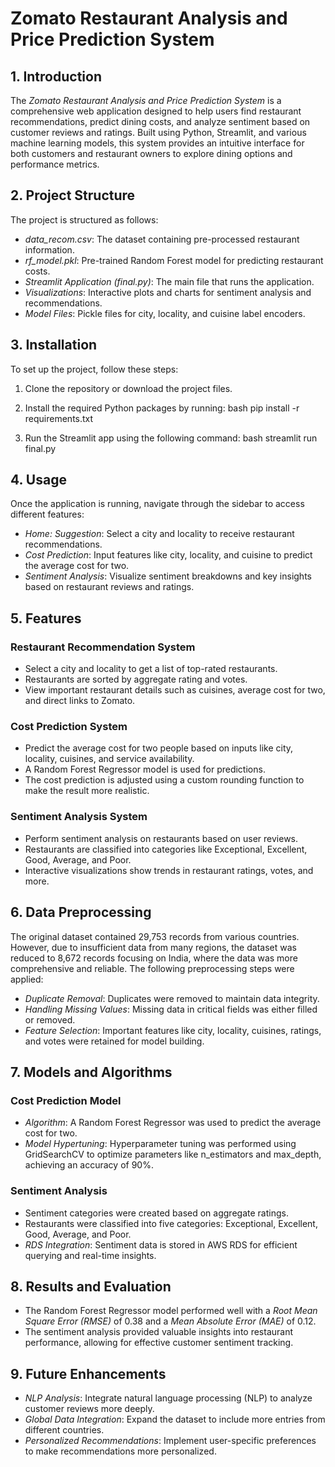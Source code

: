 # Zomato Restaurant Analysis and Price Prediction System

## 1. Introduction
The *Zomato Restaurant Analysis and Price Prediction System* is a comprehensive web application designed to help users find restaurant recommendations, predict dining costs, and analyze sentiment based on customer reviews and ratings. Built using Python, Streamlit, and various machine learning models, this system provides an intuitive interface for both customers and restaurant owners to explore dining options and performance metrics.

## 2. Project Structure
The project is structured as follows:
- *data_recom.csv*: The dataset containing pre-processed restaurant information.
- *rf_model.pkl*: Pre-trained Random Forest model for predicting restaurant costs.
- *Streamlit Application (final.py)*: The main file that runs the application.
- *Visualizations*: Interactive plots and charts for sentiment analysis and recommendations.
- *Model Files*: Pickle files for city, locality, and cuisine label encoders.

## 3. Installation
To set up the project, follow these steps:
1. Clone the repository or download the project files.
2. Install the required Python packages by running:
   bash
   pip install -r requirements.txt
   
3. Run the Streamlit app using the following command:
   bash
   streamlit run final.py
   

## 4. Usage
Once the application is running, navigate through the sidebar to access different features:
- *Home: Suggestion*: Select a city and locality to receive restaurant recommendations.
- *Cost Prediction*: Input features like city, locality, and cuisine to predict the average cost for two.
- *Sentiment Analysis*: Visualize sentiment breakdowns and key insights based on restaurant reviews and ratings.

## 5. Features
### Restaurant Recommendation System
- Select a city and locality to get a list of top-rated restaurants.
- Restaurants are sorted by aggregate rating and votes.
- View important restaurant details such as cuisines, average cost for two, and direct links to Zomato.

### Cost Prediction System
- Predict the average cost for two people based on inputs like city, locality, cuisines, and service availability.
- A Random Forest Regressor model is used for predictions.
- The cost prediction is adjusted using a custom rounding function to make the result more realistic.

### Sentiment Analysis System
- Perform sentiment analysis on restaurants based on user reviews.
- Restaurants are classified into categories like Exceptional, Excellent, Good, Average, and Poor.
- Interactive visualizations show trends in restaurant ratings, votes, and more.

## 6. Data Preprocessing
The original dataset contained 29,753 records from various countries. However, due to insufficient data from many regions, the dataset was reduced to 8,672 records focusing on India, where the data was more comprehensive and reliable. The following preprocessing steps were applied:
- *Duplicate Removal*: Duplicates were removed to maintain data integrity.
- *Handling Missing Values*: Missing data in critical fields was either filled or removed.
- *Feature Selection*: Important features like city, locality, cuisines, ratings, and votes were retained for model building.

## 7. Models and Algorithms
### Cost Prediction Model
- *Algorithm*: A Random Forest Regressor was used to predict the average cost for two.
- *Model Hypertuning*: Hyperparameter tuning was performed using GridSearchCV to optimize parameters like n_estimators and max_depth, achieving an accuracy of 90%.

### Sentiment Analysis
- Sentiment categories were created based on aggregate ratings.
- Restaurants were classified into five categories: Exceptional, Excellent, Good, Average, and Poor.
- *RDS Integration*: Sentiment data is stored in AWS RDS for efficient querying and real-time insights.

## 8. Results and Evaluation
- The Random Forest Regressor model performed well with a *Root Mean Square Error (RMSE)* of 0.38 and a *Mean Absolute Error (MAE)* of 0.12.
- The sentiment analysis provided valuable insights into restaurant performance, allowing for effective customer sentiment tracking.

## 9. Future Enhancements
- *NLP Analysis*: Integrate natural language processing (NLP) to analyze customer reviews more deeply.
- *Global Data Integration*: Expand the dataset to include more entries from different countries.
- *Personalized Recommendations*: Implement user-specific preferences to make recommendations more personalized.